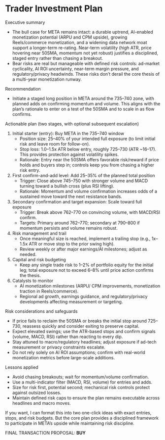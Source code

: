 # Trader Investment Plan

Executive summary
- The bull case for META remains intact: a durable uptrend, AI-enabled monetization potential (ARPU and CPM upside), growing Reels/commerce monetization, and a widening data network moat support a longer-term re-rating. Near-term volatility (high ATR, price hovering near 50SMA, momentum not yet robust) justifies a disciplined, staged entry rather than chasing a breakout.
- Bear risks are real but manageable with defined risk controls: ad-market cyclicality, AI ROI uncertainty, near-term margin pressure, and regulatory/privacy headwinds. These risks don’t derail the core thesis of a multi-year monetization runway.

Recommendation
- Initiate a staged long position in META around the 735–740 zone, with planned adds on confirming momentum and volume. This aligns with the plan’s rationale to enter on a test of the 50SMA and to scale in as flow confirms.

Actionable plan (two stages, with optional subsequent escalation)
1) Initial starter (entry): Buy META in the 735–740 window
   - Position size: 25–40% of your intended full exposure (to limit initial risk and leave room for follow-on).
   - Stop loss: 1.0–1.5x ATR below entry, roughly 725–730 (ATR ~16–17). This provides protection against volatility spikes.
   - Rationale: Entry near the 50SMA offers favorable risk/reward if price holds and buyers step in; controls keep you from chasing a higher risk entry.
2) First confirm-and-add level: Add 25–35% of the planned total position
   - Trigger: Close above 745–750 with stronger volume and MACD turning toward a bullish cross (plus RSI lifting).
   - Rationale: Momentum and volume confirmation increases odds of a sustained move toward the next resistance bands.
3) Secondary confirmation and target expansion: Scale toward full exposure
   - Trigger: Break above 762–770 on convincing volume, with MACD/RSI confirm.
   - Targets: Primary around 762–770; secondary at 790–800 if momentum persists and volume remains robust.
4) Risk management and trail
   - Once meaningful size is reached, implement a trailing stop (e.g., 1x–1.5x ATR or move stop to the prior swing high).
   - Review weekly or after major earnings/AI milestones; adjust as needed.
5) Capital and risk budgeting
   - Keep any single trade risk to 1–2% of portfolio equity for the initial leg; total exposure not to exceed 6–8% until price action confirms the thesis.
6) Catalysts to monitor
   - AI monetization milestones (ARPU/ CPM improvements, monetization traction in Reels/commerce).
   - Regional ad growth, earnings guidance, and regulatory/privacy developments affecting measurement or targeting.

Risk considerations and safeguards
- If price fails to reclaim the 50SMA or breaks the initial stop around 725–730, reassess quickly and consider exiting to preserve capital.
- Expect elevated swings; use the ATR-based stops and confirm signals (volume, MACD, RSI) rather than reacting to every dip.
- Stay attuned to macro/regulatory headlines; adjust exposure if ad-tech measurement or privacy constraints escalate.
- Do not rely solely on AI ROI assumptions; confirm with real-world monetization metrics before large-scale additions.

Lessons applied
- Avoid chasing breakouts; wait for momentum/volume confirmation.
- Use a multi-indicator filter (MACD, RSI, volume) for entries and adds.
- Size for risk first, potential second; mechanical risk controls protect against outsized losses.
- Maintain defined risk caps to ensure the plan remains executable across headlines and macro moves.

If you want, I can format this into two one-click ideas with exact entries, stops, and risk budgets. But the core plan provides a disciplined framework to participate in META’s upside while maintaining risk discipline.

FINAL TRANSACTION PROPOSAL: **BUY**
